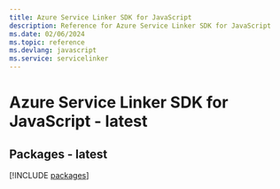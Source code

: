 ```yaml
---
title: Azure Service Linker SDK for JavaScript
description: Reference for Azure Service Linker SDK for JavaScript
ms.date: 02/06/2024
ms.topic: reference
ms.devlang: javascript
ms.service: servicelinker
---
```

# Azure Service Linker SDK for JavaScript - latest
## Packages - latest
[!INCLUDE [packages](service-linker-index.md)]